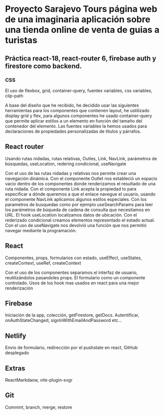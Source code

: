# Proyecto Sarajevo Tours página web de una imaginaria aplicación sobre una tienda online de venta de guias a turistas

## Práctica react-18, react-router 6, firebase auth y firestore como backend.

### CSS

El uso de flexbox, grid, container-query, fuentes variables, css variables, clip-path

A base del diseño que he recibido, he decidido usar las siguientes herramientas para los componentes que contienen layout, he ustilizado display grid y flex, para algunos componentes he usado container-query que permite aplicar estilos a un elemento en función del tamaño del contenedor del elemento. Las fuentes variables la hemos usados para declaraciones de propiedades personalizadas de titulos y párrafos.

## React router

Usando rutas nidadas, rutas relativas, Outles, Link, NavLink, parámetros de búsquedas, useLocation, redering condicional, useNavigate

Con el uso de las rutas nidadas y relativas nos permite crear una navegación dinámica. Con el componente Outlet nos estableció un espacio vacio dentro de los componentes donde renderizamos el resultado de una ruta nidada. Con el componente Link acepta la propiedad to para especificar a dónde queremos a que el enlace navegue el usuario, usando el componente NavLink aplicamos algunos estilos especiales. Con los parametros de busquedas como por ejemplo useSearchParams para leer los parámetros de búqueda de cadena de consulta que necesitamos en URL. El hook useLocation localizamos datos de ubicación. Con el rederizado condicional creamos elementos representado el estado actual. Con el uso de useNavigate nos devolvió una función que nos permitió navegar mediante la programación.

## React

Componentes, props, formularios con estado, useEffect, useStates, createContext, useRef, createContext

Con el uso de los componentes separamos el interfaz de usuario, reutilizándolos pasandoles props. El formulario como un componente controlado. Usos de los hook mas usados en react para una mejor renderización

## Firebase

Iniciación de la app, colección, getFirestore, getDocs. Autentificar, onAuthStateChanged, signInWithEmailAndPassword etc...

## Netlify

Envio de formulario, redirección por el pushstate en react, GitHub desplegado

## Extras

ReactMarkdaow, vite-plugin-svgr

## Git

Commint, branch, merge, restore
